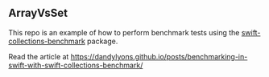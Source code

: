 ## ArrayVsSet

This repo is an example of how to perform benchmark tests using the [swift-collections-benchmark](https://github.com/apple/swift-collections-benchmark/tree/main) package. 

Read the article at https://dandylyons.github.io/posts/benchmarking-in-swift-with-swift-collections-benchmark/
